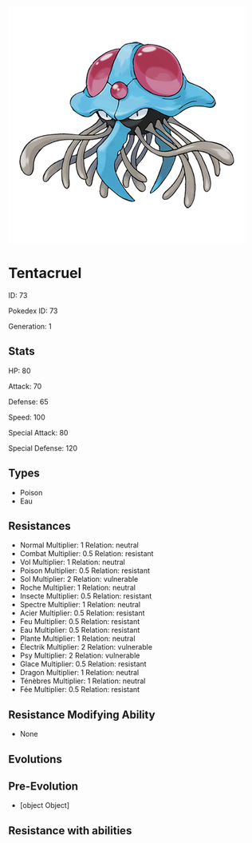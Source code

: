 ![](https://raw.githubusercontent.com/PokeAPI/sprites/master/sprites/pokemon/other/official-artwork/73.png)

# Tentacruel
ID: 73

Pokedex ID: 73

Generation: 1

## Stats

HP: 80

Attack: 70

Defense: 65

Speed: 100

Special Attack: 80

Special Defense: 120

## Types

- Poison
- Eau
## Resistances

- Normal Multiplier: 1 Relation: neutral
- Combat Multiplier: 0.5 Relation: resistant
- Vol Multiplier: 1 Relation: neutral
- Poison Multiplier: 0.5 Relation: resistant
- Sol Multiplier: 2 Relation: vulnerable
- Roche Multiplier: 1 Relation: neutral
- Insecte Multiplier: 0.5 Relation: resistant
- Spectre Multiplier: 1 Relation: neutral
- Acier Multiplier: 0.5 Relation: resistant
- Feu Multiplier: 0.5 Relation: resistant
- Eau Multiplier: 0.5 Relation: resistant
- Plante Multiplier: 1 Relation: neutral
- Électrik Multiplier: 2 Relation: vulnerable
- Psy Multiplier: 2 Relation: vulnerable
- Glace Multiplier: 0.5 Relation: resistant
- Dragon Multiplier: 1 Relation: neutral
- Ténèbres Multiplier: 1 Relation: neutral
- Fée Multiplier: 0.5 Relation: resistant
## Resistance Modifying Ability

- None

## Evolutions

## Pre-Evolution

- [object Object]

## Resistance with abilities
